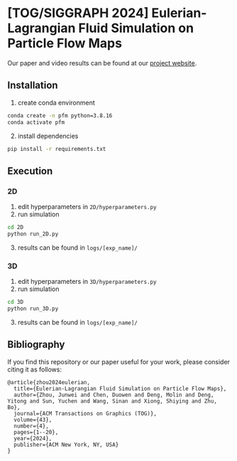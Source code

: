 # [TOG/SIGGRAPH 2024] Eulerian-Lagrangian Fluid Simulation on Particle Flow Maps

Our paper and video results can be found at our [project website](https://zjw49246.github.io/projects/pfm/).

## Installation

1. create conda environment

```bash
conda create -n pfm python=3.8.16
conda activate pfm
```

2. install dependencies
```bash
pip install -r requirements.txt
```

## Execution

### 2D

1. edit hyperparameters in `2D/hyperparameters.py`
2. run simulation

```bash
cd 2D
python run_2D.py
```

3. results can be found in `logs/[exp_name]/`

### 3D

1. edit hyperparameters in `3D/hyperparameters.py`
2. run simulation

```bash
cd 3D
python run_3D.py
```

3. results can be found in `logs/[exp_name]/`

## Bibliography
If you find this repository or our paper useful for your work, please consider citing it as follows:

```
@article{zhou2024eulerian,
  title={Eulerian-Lagrangian Fluid Simulation on Particle Flow Maps},
  author={Zhou, Junwei and Chen, Duowen and Deng, Molin and Deng, Yitong and Sun, Yuchen and Wang, Sinan and Xiong, Shiying and Zhu, Bo},
  journal={ACM Transactions on Graphics (TOG)},
  volume={43},
  number={4},
  pages={1--20},
  year={2024},
  publisher={ACM New York, NY, USA}
}
```


